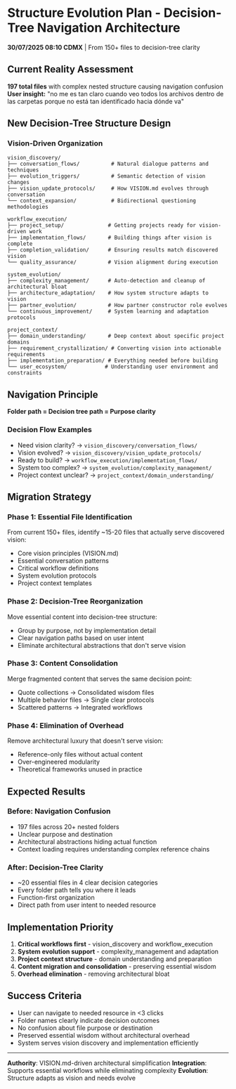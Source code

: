 # Structure Evolution Plan - Decision-Tree Navigation Architecture

**30/07/2025 08:10 CDMX** | From 150+ files to decision-tree clarity

## Current Reality Assessment
**197 total files** with complex nested structure causing navigation confusion
**User insight:** "no me es tan claro cuando veo todos los archivos dentro de las carpetas porque no está tan identificado hacia dónde va"

## New Decision-Tree Structure Design

### Vision-Driven Organization
```
vision_discovery/
├── conversation_flows/          # Natural dialogue patterns and techniques
├── evolution_triggers/          # Semantic detection of vision changes  
├── vision_update_protocols/     # How VISION.md evolves through conversation
└── context_expansion/           # Bidirectional questioning methodologies

workflow_execution/
├── project_setup/              # Getting projects ready for vision-driven work
├── implementation_flows/       # Building things after vision is complete
├── completion_validation/      # Ensuring results match discovered vision
└── quality_assurance/          # Vision alignment during execution

system_evolution/
├── complexity_management/      # Auto-detection and cleanup of architectural bloat
├── architecture_adaptation/    # How system structure adapts to vision
├── partner_evolution/          # How partner constructor role evolves
└── continuous_improvement/     # System learning and adaptation protocols

project_context/
├── domain_understanding/       # Deep context about specific project domains
├── requirement_crystallization/ # Converting vision into actionable requirements
├── implementation_preparation/ # Everything needed before building
└── user_ecosystem/            # Understanding user environment and constraints
```

## Navigation Principle
**Folder path = Decision tree path = Purpose clarity**

### Decision Flow Examples
- Need vision clarity? → `vision_discovery/conversation_flows/`
- Vision evolved? → `vision_discovery/vision_update_protocols/`
- Ready to build? → `workflow_execution/implementation_flows/`
- System too complex? → `system_evolution/complexity_management/`
- Project context unclear? → `project_context/domain_understanding/`

## Migration Strategy

### Phase 1: Essential File Identification
From current 150+ files, identify ~15-20 files that actually serve discovered vision:
- Core vision principles (VISION.md)
- Essential conversation patterns
- Critical workflow definitions
- System evolution protocols
- Project context templates

### Phase 2: Decision-Tree Reorganization
Move essential content into decision-tree structure:
- Group by purpose, not by implementation detail
- Clear navigation paths based on user intent
- Eliminate architectural abstractions that don't serve vision

### Phase 3: Content Consolidation
Merge fragmented content that serves the same decision point:
- Quote collections → Consolidated wisdom files
- Multiple behavior files → Single clear protocols
- Scattered patterns → Integrated workflows

### Phase 4: Elimination of Overhead
Remove architectural luxury that doesn't serve vision:
- Reference-only files without actual content
- Over-engineered modularity
- Theoretical frameworks unused in practice

## Expected Results

### Before: Navigation Confusion
- 197 files across 20+ nested folders
- Unclear purpose and destination
- Architectural abstractions hiding actual function
- Context loading requires understanding complex reference chains

### After: Decision-Tree Clarity
- ~20 essential files in 4 clear decision categories
- Every folder path tells you where it leads
- Function-first organization
- Direct path from user intent to needed resource

## Implementation Priority
1. **Critical workflows first** - vision_discovery and workflow_execution
2. **System evolution support** - complexity_management and adaptation
3. **Project context structure** - domain understanding and preparation
4. **Content migration and consolidation** - preserving essential wisdom
5. **Overhead elimination** - removing architectural bloat

## Success Criteria
- User can navigate to needed resource in <3 clicks
- Folder names clearly indicate decision outcomes
- No confusion about file purpose or destination
- Preserved essential wisdom without architectural overhead
- System serves vision discovery and implementation efficiently

---
**Authority**: VISION.md-driven architectural simplification
**Integration**: Supports essential workflows while eliminating complexity
**Evolution**: Structure adapts as vision and needs evolve